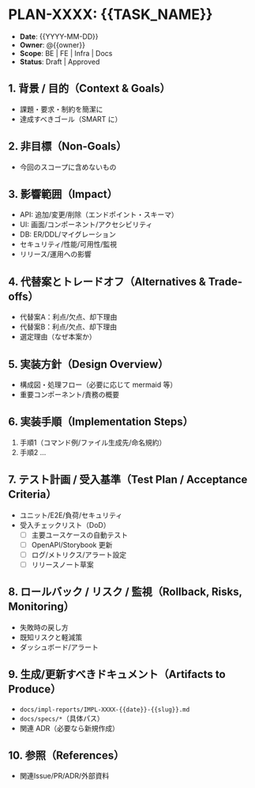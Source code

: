 # PLAN-XXXX: {{TASK_NAME}}

- **Date**: {{YYYY-MM-DD}}
- **Owner**: @{{owner}}
- **Scope**: BE | FE | Infra | Docs
- **Status**: Draft | Approved

## 1. 背景 / 目的（Context & Goals）

- 課題・要求・制約を簡潔に
- 達成すべきゴール（SMART に）

## 2. 非目標（Non-Goals）

- 今回のスコープに含めないもの

## 3. 影響範囲（Impact）

- API: 追加/変更/削除（エンドポイント・スキーマ）
- UI: 画面/コンポーネント/アクセシビリティ
- DB: ER/DDL/マイグレーション
- セキュリティ/性能/可用性/監視
- リリース/運用への影響

## 4. 代替案とトレードオフ（Alternatives & Trade-offs）

- 代替案A：利点/欠点、却下理由
- 代替案B：利点/欠点、却下理由
- 選定理由（なぜ本案か）

## 5. 実装方針（Design Overview）

- 構成図・処理フロー（必要に応じて mermaid 等）
- 重要コンポーネント/責務の概要

## 6. 実装手順（Implementation Steps）

1. 手順1（コマンド例/ファイル生成先/命名規約）
2. 手順2 …

## 7. テスト計画 / 受入基準（Test Plan / Acceptance Criteria）

- ユニット/E2E/負荷/セキュリティ
- 受入チェックリスト（DoD）
  - [ ] 主要ユースケースの自動テスト
  - [ ] OpenAPI/Storybook 更新
  - [ ] ログ/メトリクス/アラート設定
  - [ ] リリースノート草案

## 8. ロールバック / リスク / 監視（Rollback, Risks, Monitoring）

- 失敗時の戻し方
- 既知リスクと軽減策
- ダッシュボード/アラート

## 9. 生成/更新すべきドキュメント（Artifacts to Produce）

- `docs/impl-reports/IMPL-XXXX-{{date}}-{{slug}}.md`
- `docs/specs/*`（具体パス）
- 関連 ADR（必要なら新規作成）

## 10. 参照（References）

- 関連Issue/PR/ADR/外部資料
